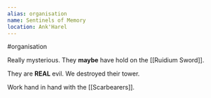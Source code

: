 ```yaml
---
alias: organisation
name: Sentinels of Memory
location: Ank'Harel
---
```


#organisation 

Really mysterious. They **maybe** have hold on the [[Ruidium Sword]].

They are **REAL** evil. We destroyed their tower.

Work hand in hand with the [[Scarbearers]].

